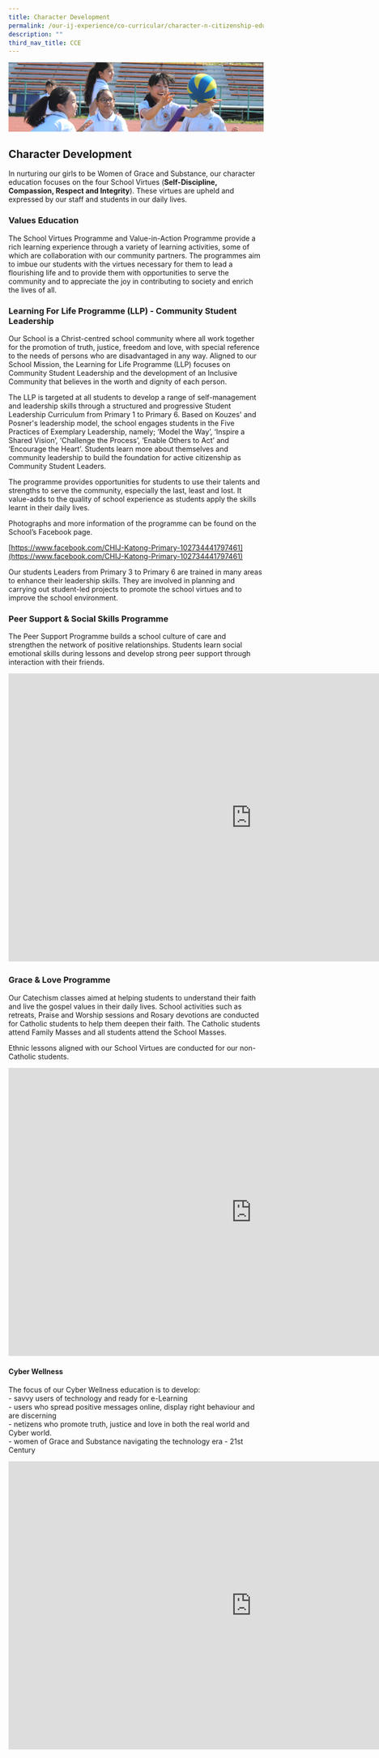 ```yaml
---
title: Character Development
permalink: /our-ij-experience/co-curricular/character-n-citizenship-education-cce/character-development
description: ""
third_nav_title: CCE
---
```

![](/images/subpage.jpg)

## Character Development

In nurturing our girls to be Women of Grace and Substance, our character education focuses on the four School Virtues (**Self-Discipline, Compassion, Respect and Integrity**). These virtues are upheld and expressed by our staff and students in our daily lives.

### Values Education


The School Virtues Programme and Value-in-Action Programme provide a rich learning experience through a variety of learning activities, some of which are collaboration with our community partners. The programmes aim to imbue our students with the virtues necessary for them to lead a flourishing life and to provide them with opportunities to serve the community and to appreciate the joy in contributing to society and enrich the lives of all.

### Learning For Life Programme (LLP) - Community Student Leadership


Our School is a Christ-centred school community where all work together for the promotion of truth, justice, freedom and love, with special reference to the needs of persons who are disadvantaged in any way. Aligned to our School Mission, the Learning for Life Programme (LLP) focuses on Community Student Leadership and the development of an Inclusive Community that believes in the worth and dignity of each person.

  

The LLP is targeted at all students to develop a range of self-management and leadership skills through a structured and progressive Student Leadership Curriculum from Primary 1 to Primary 6. Based on Kouzes' and Posner's leadership model, the school engages students in the Five Practices of Exemplary Leadership, namely; ‘Model the Way’, ‘Inspire a Shared Vision’, ‘Challenge the Process’, ‘Enable Others to Act’ and ‘Encourage the Heart’. Students learn more about themselves and community leadership to build the foundation for active citizenship as Community Student Leaders.

  

The programme provides opportunities for students to use their talents and strengths to serve the community, especially the last, least and lost. It value-adds to the quality of school experience as students apply the skills learnt in their daily lives.

  

Photographs and more information of the programme can be found on the School’s Facebook page.

[https://www.facebook.com/CHIJ-Katong-Primary-102734441797461](https://www.facebook.com/CHIJ-Katong-Primary-102734441797461)

  

Our students Leaders from Primary 3 to Primary 6 are trained in many areas to enhance their leadership skills. They are involved in planning and carrying out student-led projects to promote the school virtues and to improve the school environment.

### Peer Support &amp; Social Skills Programme


The Peer Support Programme builds a school culture of care and strengthen the network of positive relationships. Students learn social emotional skills during lessons and develop strong peer support through interaction with their friends.


<iframe src="https://docs.google.com/presentation/d/e/2PACX-1vQRsGjEKR6anG1pum-z3vQt9oMXZWudOyQrLm8pRJvLxs0_MmB5ia20mJXYm9gr-lCIz23Jh-3KWmTX/embed?start=true&amp;loop=true&amp;delayms=5000" frameborder="0" width="960" height="569" allowfullscreen="true"></iframe>



### Grace &amp; Love Programme


Our Catechism classes aimed at helping students to understand their faith and live the gospel values in their daily lives. School activities such as retreats, Praise and Worship sessions and Rosary devotions are conducted for Catholic students to help them deepen their faith. The Catholic students attend Family Masses and all students attend the School Masses.

  

Ethnic lessons aligned with our School Virtues are conducted for our non-Catholic students.




<iframe allowfullscreen="true" height="569" width="960" frameborder="0" src="https://docs.google.com/presentation/d/e/2PACX-1vQl1FFoflrt5kLUT1vuESYBACYwy-HoXSxboHBdS_e-e2IuCrWLHUuvpj_ceS8luedjimEI06KTTZN9/embed?start=true&amp;loop=true&amp;delayms=5000"></iframe>










#### Cyber Wellness


The focus of our Cyber Wellness education is to develop:<br>
\- savvy users of technology and ready for e-Learning<br>
\- users who spread positive messages online, display right behaviour and are discerning<br>
\- netizens who promote truth, justice and love in both the real world and Cyber world.<br>
\- women of Grace and Substance navigating the technology era - 21st Century


<iframe allowfullscreen="true" height="569" width="960" frameborder="0" src="https://docs.google.com/presentation/d/e/2PACX-1vT96sih29AcRjC0uogxIoy7WYIwjNKXAxwC-0n1wPtZPPurZCX-iTlKs0lP-UwJarSkd95VKaLCA5bg/embed?start=true&amp;loop=true&amp;delayms=5000"></iframe>